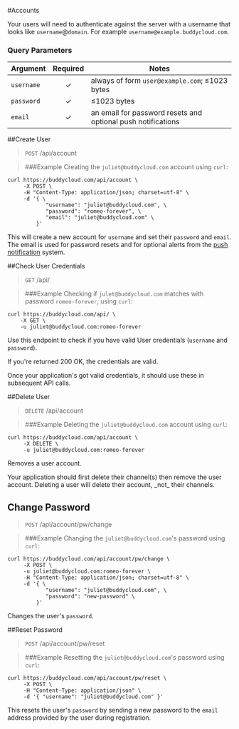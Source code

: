 #Accounts

Your users will need to authenticate against the server with a username that looks like `username`@`domain`. For example `username@example.buddycloud.com`.

### Query Parameters

Argument   | Required | Notes
---------- |:--------:|------------
`username` | ✓        | always of form `user@example.com`; ≤1023 bytes
`password` | ✓        | ≤1023 bytes
`email`    | ✓        | an email for password resets and optional push notifications

##Create User

> `POST` /api/account

> ###Example
> Creating the `juliet@buddycloud.com` account using `curl`:

```shell
curl https://buddycloud.com/api/account \
     -X POST \
     -H "Content-Type: application/json; charset=utf-8" \
     -d '{ \
            "username": "juliet@buddycloud.com", \
            "password": "romeo-forever", \
            "email": "juliet@buddycloud.com" \
         }'
```

This will create a new account for `username` and set their `password` and `email`. The email is used for password resets and for optional alerts from the [push notification](#push-notifications) system.

##Check User Credentials

> `GET` /api/

> ###Example
> Checking if `julet@buddycloud.com` matches with password `romeo-forever`, using `curl`:

```shell
curl https://buddycloud.com/api/ \
    -X GET \
    -u juliet@buddycloud.com:romeo-forever
```

Use this endpoint to check if you have valid User credentials (`username` and `password`).

If you're returned 200 OK, the credentials are valid.

<aside>Once your application's got valid credentials, it should use these in subsequent API calls.</aside>

##Delete User

> `DELETE` /api/account

> ###Example
> Deleting the `juliet@buddycloud.com` account using `curl`:

```shell
curl https://buddycloud.com/api/account \
     -X DELETE \
     -u juliet@buddycloud.com:romeo-forever
```

Removes a user account. 

<aside class="warning">Your application should first delete their channel(s) then remove the user account. Deleting a user will delete their account, _not_ their channels.</aside>

## Change Password

> `POST` /api/account/pw/change

> ###Example
> Changing the `juliet@buddycloud.com`'s password using `curl`:

```shell 
curl https://buddycloud.com/api/account/pw/change \
     -X POST \
     -u juliet@buddycloud.com:romeo-forever \
     -H "Content-Type: application/json; charset=utf-8" \
     -d '{ \
            "username": "juliet@buddycloud.com", \
            "password": "new-password" \
         }'
```

Changes the user's `password`.

##Reset Password

> `POST` /api/account/pw/reset

> ###Example
> Resetting the `juliet@buddycloud.com`'s password using `curl`:

```shell 
curl https://buddycloud.com/api/account/pw/reset \
     -X POST \
     -H "Content-Type: application/json" \
     -d '{ "username": "juliet@buddycloud.com" }'
```

This resets the user's `password` by sending a new password to the `email` address provided by the user during registration.
